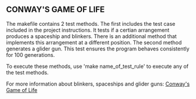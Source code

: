 ## **CONWAY'S GAME OF LIFE**

The makefile contains 2 test methods. The first includes the test case included in the project instructions. It tests if a certian arrangement produces a spaceship and blinkers. There is an additional method that implements this arrangement at a different position. The second method generates a glider gun. This test ensures the program behaves consistently for 100 generations. 

To execute these methods, use 'make name_of_test_rule' to execute any of the test methods.

For more information about blinkers, spaceships and glider guns: [Conway's Game of Life](https://en.wikipedia.org/wiki/Conway's_Game_of_Life)
